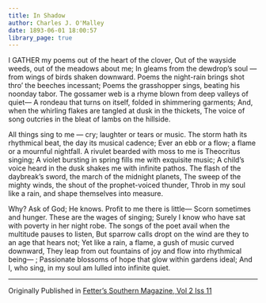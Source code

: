 ```yaml
---
title: In Shadow
author: Charles J. O'Malley
date: 1893-06-01 18:00:57
library_page: true
---
```



I GATHER my poems out of the heart of the clover,
Out of the wayside weeds, out of the meadows about me;
In gleams from the dewdrop’s soul — from wings of birds shaken downward.
Poems the night-rain brings shot thro’ the beeches incessant;
Poems the grasshopper sings, beating his noonday tabor.
The gossamer web is a rhyme blown from deep valleys of quiet—
A rondeau that turns on itself, folded in shimmering garments;
And, when the whirling flakes are tangled at dusk in the thickets,
The voice of song outcries in the bleat of lambs on the hillside.

All things sing to me — cry; laughter or tears or music.
The storm hath its rhythmical beat, the day its musical cadence;
Ever an ebb or a flow; a flame or a mournful nightfall.
A rivulet bearded with moss to me is Theocritus singing;
A violet bursting in spring fills me with exquisite music;
A child’s voice heard in the dusk shakes me with infinite pathos.
The flash of the daybreak’s sword, the march of the midnight planets,
The sweep of the mighty winds, the shout of the prophet-voiced thunder,
Throb in my soul like a rain, and shape themselves into measure.

Why? Ask of God; He knows. Profit to me there is little—
Scorn sometimes and hunger. These are the wages of singing;
Surely I know who have sat with poverty in her night robe.
The songs of the poet avail when the multitude pauses to listen,
But sparrow calls dropt on the wind are they to an age that hears not;
Yet like a rain, a flame, a gush of music curved downward,
They leap from out fountains of joy and flow into rhythmical being— ;
Passionate blossoms of hope that glow within gardens ideal;
And I, who sing, in my soul am lulled into infinite quiet.

<hr>

Originally Published in [Fetter’s Southern Magazine, Vol 2 Iss 11](https://archive.org/details/sim_mid-continent-magazine_fetters-southern-magazi_1893-06_2_11/page/444/mode/2up)